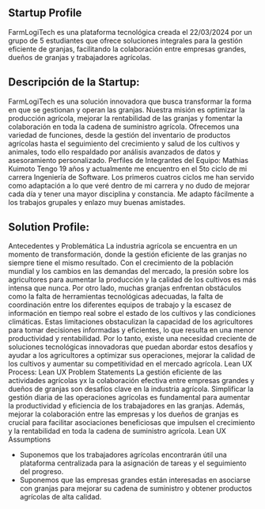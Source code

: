 ﻿
## Startup Profile

FarmLogiTech es una plataforma tecnológica creada el 22/03/2024 por un grupo de 5 estudiantes  que ofrece soluciones integrales para la gestión eficiente de granjas, facilitando la colaboración entre empresas grandes, dueños de granjas y trabajadores agrícolas.
## Descripción de la Startup:
FarmLogiTech es una solución innovadora que busca transformar la forma en que se gestionan y operan las granjas. Nuestra misión es optimizar la producción agrícola, mejorar la rentabilidad de las granjas y fomentar la colaboración en toda la cadena de suministro agrícola. Ofrecemos una variedad de funciones, desde la gestión del inventario de productos agrícolas hasta el seguimiento del crecimiento y salud de los cultivos y animales, todo ello respaldado por análisis avanzados de datos y asesoramiento personalizado.
Perfiles de Integrantes del Equipo:
Mathias Kuimoto
Tengo 19 años y actualmente me encuentro en el 5to ciclo de mi carrera Ingeniería de Software. Los primeros cuatros ciclos me han servido como adaptación a lo que veré dentro de mi carrera y no dudo de mejorar cada día y tener una mayor disciplina y constancia. Me adapto fácilmente a los trabajos grupales y enlazo muy buenas amistades.

## Solution Profile:
Antecedentes y Problemática
La industria agrícola se encuentra en un momento de transformación, donde la gestión eficiente de las granjas no siempre tiene el mismo resultado. Con el crecimiento de la población mundial y los cambios en las demandas del mercado, la presión sobre los agricultores para aumentar la producción y la calidad de los cultivos es más intensa que nunca. Por otro lado, muchas granjas enfrentan obstáculos como la falta de herramientas tecnológicas adecuadas, la falta de coordinación entre los diferentes equipos de trabajo y la escasez de información en tiempo real sobre el estado de los cultivos y las condiciones climáticas. Estas limitaciones obstaculizan la capacidad de los agricultores para tomar decisiones informadas y eficientes, lo que resulta en una menor productividad y rentabilidad. Por lo tanto, existe una necesidad creciente de soluciones tecnológicas innovadoras que puedan abordar estos desafíos y ayudar a los agricultores a optimizar sus operaciones, mejorar la calidad de los cultivos y aumentar su competitividad en el mercado agrícola.
Lean UX Process:
Lean UX Problem Statements
    La gestión eficiente de las actividades agrícolas yx la colaboración efectiva entre empresas grandes y dueños de granjas son desafíos clave en la industria agrícola. Simplificar la gestión diaria de las operaciones agrícolas es fundamental para aumentar la productividad y eficiencia de los trabajadores en las granjas. Además, mejorar la colaboración entre las empresas y los dueños de granjas es crucial para facilitar asociaciones beneficiosas que impulsen el crecimiento y la rentabilidad en toda la cadena de suministro agrícola.
Lean UX Assumptions
- Suponemos que los trabajadores agrícolas encontrarán útil una plataforma centralizada para la asignación de tareas y el seguimiento del progreso.
- Suponemos que las empresas grandes están interesadas en asociarse con granjas para mejorar su cadena de suministro y obtener productos agrícolas de alta calidad.